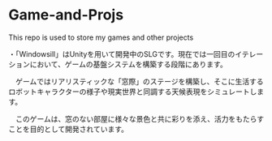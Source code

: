 # Game-and-Projs
This repo is used to store my games and other projects

・「Windowsill」はUnityを用いて開発中のSLGです。現在では一回目のイテレーションにおいて、ゲームの基盤システムを構築する段階にあります。

　ゲームではリアリスティックな「窓際」のステージを構築し、そこに生活するロボットキャラクターの様子や現実世界と同調する天候表現をシミュレートします。
 
　このゲームは、窓のない部屋に様々な景色と共に彩りを添え、活力をもたらすことを目的として開発されています。
